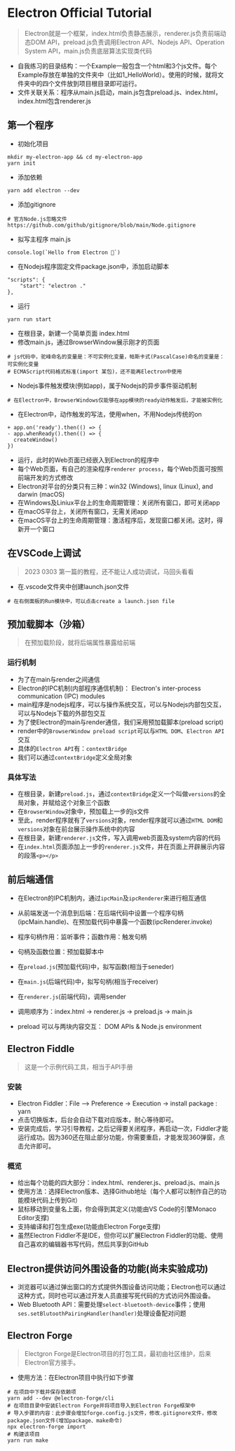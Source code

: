 # Electron Official Tutorial
> Electron就是一个框架，index.html负责静态展示，renderer.js负责前端动态DOM API，preload.js负责调用Electron API、Nodejs API、Operation System API，main.js负责底层算法实现类代码
- 自我练习的目录结构：一个Example一般包含一个html和3个js文件。每个Example存放在单独的文件夹中（比如1_HelloWorld）。使用的时候，就将文件夹中的四个文件放到项目根目录即可运行。
- 文件关联关系：程序从main.js启动，main.js包含preload.js、index.html，index.html包含renderer.js

## 第一个程序
- 初始化项目
```
mkdir my-electron-app && cd my-electron-app
yarn init
```
- 添加依赖
```
yarn add electron --dev
```
- 添加gitignore
```
# 官方Node.js忽略文件
https://github.com/github/gitignore/blob/main/Node.gitignore
```
- 拟写主程序 main.js
```
console.log(`Hello from Electron 👋`)
```
- 在Nodejs程序固定文件package.json中，添加启动脚本
```
"scripts": {
    "start": "electron ."
},
```
- 运行
```
yarn run start
```

- 在根目录，新建一个简单页面 index.html
- 修改main.js，通过BrowserWindow展示刚才的页面
```
# js代码中，驼峰命名的变量是：不可实例化变量，帕斯卡式(PascalCase)命名的变量是：可实例化变量
# ECMAScript代码格式标准(import 某包)，还不能再Electron中使用 
```
- Nodejs事件触发模块(例如app)，属于Nodejs的异步事件驱动机制
```
# 在Electron中，BrowserWindows仅能够在app模块的ready动作触发后，才能被实例化
```
- 在Electron中，动作触发的写法，使用when，不用Nodejs传统的on
```
+ app.on('ready').then(() => {
- app.whenReady().then(() => {
  createWindow()
})
```
- 运行，此时的Web页面已经嵌入到Electron的程序中
- 每个Web页面，有自己的渲染程序`renderer process`，每个Web页面可按照前端开发的方式修改
- Electron对平台的分类只有三种：win32 (Windows), linux (Linux), and darwin (macOS)
- 在Windows及Liniux平台上的生命周期管理：关闭所有窗口，即可关闭app
- 在macOS平台上，关闭所有窗口，无需关闭app
- 在macOS平台上的生命周期管理：激活程序后，发现窗口都关闭。这时，得新开一个窗口

## 在VSCode上调试
> 2023 0303 第一篇的教程，还不能让人成功调试，马回头看看
- 在.vscode文件夹中创建launch.json文件
```
# 在右侧面板的Run模块中，可以点击create a launch.json file
```

## 预加载脚本（沙箱）
> 在预加载阶段，就将后端属性暴露给前端
### 运行机制
- 为了在main与render之间通信
- Electron的IPC机制(内部程序通信机制)： Electron's inter-process communication (IPC) modules
- main程序是nodejs程序，可以与操作系统交互，可以与Nodejs内部包交互，可以与Nodejs下载的外部包交互
- 为了使Electron的main与render通信，我们采用预加载脚本(preload script)
- render中的`BrowserWindow preload script`可以与`HTML DOM`、`Electron API`交互
- 具体的`Electron API`有：`contextBridge`
- 我们可以通过`contextBridge`定义全局对象
### 具体写法
- 在根目录，新建`preload.js`，通过`contextBridge`定义一个叫做`versions`的全局对象，并赋给这个对象三个函数
- 在`BrowserWindow`对象中，预加载上一步的js文件
- 至此，render程序就有了`versions`对象，render程序就可以通过`HTML DOM`和`versions`对象在前台展示操作系统中的内容
- 在根目录，新建`renderer.js`文件，写入调用web页面及system内容的代码
- 在`index.html`页面添加上一步的`renderer.js`文件，并在页面上开辟展示内容的段落`<p></p>`

## 前后端通信
- 在Electron的IPC机制内，通过`ipcMain`及`ipcRenderer`来进行相互通信
- 从前端发送一个消息到后端：在后端代码中设置一个程序句柄(ipcMain.handle)、在预加载代码中暴露一个函数(ipcRenderer.invoke)
- 程序句柄作用：监听事件；函数作用：触发句柄
- 句柄及函数位置：预加载脚本中
- 在`preload.js`(预加载代码)中，拟写函数(相当于seneder)
- 在`main.js`(后端代码)中，拟写句柄(相当于receiver)

- 在`renderer.js`(前端代码)，调用sender
- 调用顺序为：index.html -> renderer.js -> preload.js -> main.js
- preload 可以与两块内容交互： DOM APIs & Node.js environment


## Electron Fiddle
> 这是一个示例代码工具，相当于API手册
### 安装
- Electron Fiddler：File —> Preference -> Execution -> install package : yarn
- 点击切换版本，后台会自动下载对应版本，耐心等待即可。
- 安装完成后，学习引导教程，之后记得要关闭程序，再启动一次，Fiddler才能运行成功。因为360还在阻止部分功能，你需要重启，才能发现360弹窗，点击允许即可。
### 概览
- 给出每个功能的四大部分：index.html、renderer.js、preload.js、main.js
- 使用方法：选择Electron版本、选择Github地址（每个人都可以制作自己的功能模块代码上传到Git）
- 鼠标移动到变量名上面，你会得到其定义(功能由VS Code的引擎Monaco Editor支撑)
- 支持编译和打包生成exe(功能由Electron Forge支撑)
- 虽然Electron Fiddler不是IDE，但你可以扩展Electron Fiddler的功能、使用自己喜欢的编辑器书写代码，然后共享到GitHub

## Electron提供访问外围设备的功能(尚未实验成功)
- 浏览器可以通过弹出窗口的方式提供外围设备访问功能；Electron也可以通过这种方式，同时也可以通过开发人员直接写死代码的方式访问外围设备。
- Web Bluetooth API：需要处理`select-bluetooth-device`事件；使用`ses.setBlutoothPairingHandler(handler)`处理设备配对问题

## Electron Forge
> Electgron Forge是Electron项目的打包工具，最初由社区维护，后来Electron官方接手。
- 使用方法：在Electron项目中执行如下步骤
```
# 在项目中下载并保存依赖项
yarn add --dev @electron-forge/cli
# 在项目目录中安装Electron Forge并将项目导入到Electron Forge框架中
# 导入步骤的内容：此步骤会增加forge.config.js文件，修改.gitignore文件，修改package.json文件(增加package、make命令)
npx electron-forge import
# 构建该项目
yarn run make
```